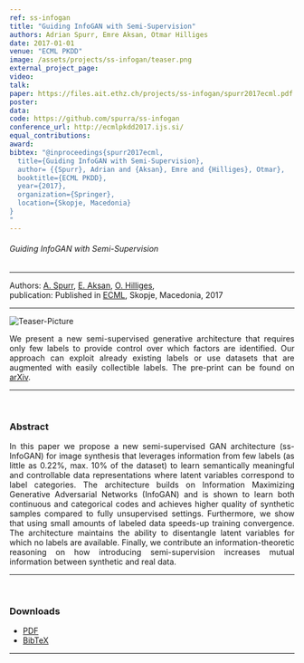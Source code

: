 ```yaml
---
ref: ss-infogan
title: "Guiding InfoGAN with Semi-Supervision"
authors: Adrian Spurr, Emre Aksan, Otmar Hilliges
date: 2017-01-01
venue: "ECML PKDD"
image: /assets/projects/ss-infogan/teaser.png
external_project_page: 
video: 
talk: 
paper: https://files.ait.ethz.ch/projects/ss-infogan/spurr2017ecml.pdf
poster: 
data: 
code: https://github.com/spurra/ss-infogan
conference_url: http://ecmlpkdd2017.ijs.si/
equal_contributions: 
award: 
bibtex: "@inproceedings{spurr2017ecml,
  title={Guiding InfoGAN with Semi-Supervision},
  author= {{Spurr}, Adrian and {Aksan}, Emre and {Hilliges}, Otmar},
  booktitle={ECML PKDD},
  year={2017},
  organization={Springer},
  location={Skopje, Macedonia}
}
"
---
```


<h6> Guiding InfoGAN with Semi-Supervision </h6>
<hr />

<div class="fullcol">
    <div class="teaser-info-projectpage">
            <span class="normalcap">Authors:</span>
            <span class="authorcap">
            <nobr><a href="<?php ait_root_dir();?>people/spurra/" title="Adrian Spurr">A. Spurr</a>, </nobr>
            <nobr><a href="<?php ait_root_dir();?>people/eaksan/" title="Emre Aksan">E. Aksan</a>, </nobr>
            <nobr><a href="<?php ait_root_dir();?>people/hilliges/" title="Otmar Hilliges">O. Hilliges</a>, </nobr>
            </span>
            <br/>
            <span class="normalcap"><nobr>publication: </nobr></span>
            <span class="authorcap">
                <nobr>Published in </nobr> <a class="a-text-ext" href="http://ecmlpkdd2017.ijs.si/" title="ECML">ECML</a>, Skopje, Macedonia, 2017</a><br/>
            </span>
        <hr />
    </div>
</div>

<div class="fullcol">
    <img class="fullcol" src="<?php ait_root_dir();?>projects/2017/ss-infogan/teaser-2.png" alt="Teaser-Picture" />
    <div class="fullcol">
        <p align="justify">
            <span class="figurecap">
       We present a new semi-supervised generative architecture that requires only few labels to provide control over which factors are identified.
Our approach can exploit already existing labels or use datasets that are augmented
with easily collectible labels. The pre-print can be found on <a href="https://arxiv.org/abs/1707.04487" title="arXiv">arXiv</a>.
        </p>
        <hr />
        <br/>
    </div>
</div>

<div class="fullcol">
    <h3>Abstract</h3>
    <p align="justify">
      In this paper we propose a new semi-supervised GAN architecture (ss-InfoGAN) for image synthesis that leverages information from few labels (as little as 0.22%, max. 10% of the dataset) to learn semantically meaningful and controllable data representations where latent variables correspond to label categories. The architecture builds on Information Maximizing Generative Adversarial Networks (InfoGAN) and is shown to learn both continuous and categorical codes and achieves higher quality of synthetic samples compared to fully unsupervised settings. Furthermore, we show that using small amounts of labeled data speeds-up training convergence. The architecture maintains the ability to disentangle latent variables for which no labels are available. Finally, we contribute an information-theoretic reasoning on how introducing semi-supervision increases mutual information between synthetic and real data.
    </p>
    <hr />
    <br/>
</div>

<!--<div class="fullcol">
<h3>Video</h3>
    <div class="video">
       <iframe width="840" height="474" src="https://www.youtube.com/embed/3x6fT-CENcQ" frameborder="0" allowfullscreen></iframe>
    </div>
    <hr />
    <br/>
</div>
-->

<!-- <div class="fullcol">
    <h3>System overview</h3>
    <img class="fullcol" src="<?php ait_root_dir();?>projects/2016/puppet/repesentative_img_final.png" alt="Sys-Overview-Picture" />
    <div class="fullcol">
        <p align="left">
            <span class="figurecap">
                 Illustration of our pipeline from input character to fluid tangible animation using an optimized device configuration. The horse has 29 bones, controlled by 8 joints.
            </span>
        </p>
        <hr />
        <br/>
    </div>
</div>-->


<div class="fullcol">
 <h3>Downloads</h3>
    <ul class="linklist">
            <li class="a-pdf"><a target="_blank" title="PDF" href="<?php ait_root_dir();?>projects/2017/ss-infogan/spurr2017ecml.pdf">PDF</a></li>
            <li class="a-bib"><a target="_blank" title="BibTex" href="<?php ait_root_dir();?>projects/2017/ss-infogan/spurr2017ecml.bib">BibTeX</a></li>
    </ul>
    <hr />
    <br/>
</div>

<!--<div class="fullcol">
    <h3>Gallery</h3>
    <br/>
    <img class="fullcol" src="<?php ait_root_dir();?>projects/2016/puppet/gallery.png" alt="Gallery-Picture" />
    <p align="justify">
        <span class="figurecap">
            Depending on the available kit, device build instruction plans with different complexity are generated by our algorithm. Note that
the models have much higher degrees of freedom than the generated control structures. The inputs were (nr. bones/nr. sample poses): Horse:
(29/25 galloping, going up) – Dragon: (110/12 flying, some walking); Scorpion (62/20 walking, attacking); Dancer (22/6). Note that the
device for the Dancer is asymmetric due to the asymmetry in the input poses: the left arm of the character moves almost rigidly with the torso
and it is thus not necessary to have any joint controlling the left arm.
        </span>
    </p>
    <hr />
</div>

<div class="fullcol">
    <h3>Acknowledgments</h3>
    <p align="justify">
We are grateful to C&eacute;dric Pradalier and Evgeni Sorkine for invalu-
able discussions and engineering support, to Sebastian Schoellham-
mer for his assistance on 3D modeling and rigging in Maya, to
Olga Diamanti for composing the accompanying video, to C&eacute;cile Edwards-Rietmann for narrating it and to Jeannine Wymann for her
help in assembling the prototypes. We also thank our
user study participants. This work was supported in part by the SNF grant
200021_162958 and the ERC grant iModel (StG-2012-306877). Alec Jacobson
is funded in part by NSF grants IIS-14-09286 and IIS-17257.
    </p>
    <hr />
    <br/>
    <br/>
</div> -->

